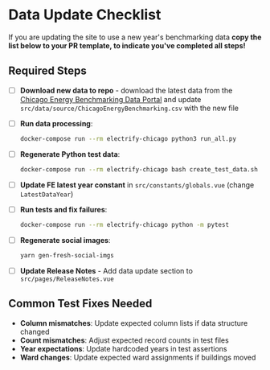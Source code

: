# Data Update Checklist

If you are updating the site to use a new year's benchmarking data **copy the list below to your
PR template, to indicate you've completed all steps!**

## Required Steps

- [ ] **Download new data to repo** - download the latest data from the
  [Chicago Energy Benchmarking Data Portal](https://data.cityofchicago.org/Environment-Sustainable-Development/Chicago-Energy-Benchmarking/xq83-jr8c/about_data) and update `src/data/source/ChicagoEnergyBenchmarking.csv` with the new file

- [ ] **Run data processing**:
  ```bash
  docker-compose run --rm electrify-chicago python3 run_all.py
  ```

- [ ] **Regenerate Python test data**:
  ```bash
  docker-compose run --rm electrify-chicago bash create_test_data.sh
  ```

- [ ] **Update FE latest year constant** in `src/constants/globals.vue` (change `LatestDataYear`)

- [ ] **Run tests and fix failures**:
  ```bash
  docker-compose run --rm electrify-chicago python -m pytest
  ```

- [ ] **Regenerate social images**:
  ```bash
  yarn gen-fresh-social-imgs
  ```

- [ ] **Update Release Notes** - Add data update section to `src/pages/ReleaseNotes.vue`

## Common Test Fixes Needed

- **Column mismatches**: Update expected column lists if data structure changed
- **Count mismatches**: Adjust expected record counts in test files
- **Year expectations**: Update hardcoded years in test assertions
- **Ward changes**: Update expected ward assignments if buildings moved
